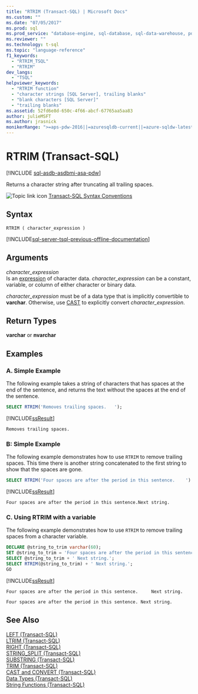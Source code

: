 ```yaml
---
title: "RTRIM (Transact-SQL) | Microsoft Docs"
ms.custom: ""
ms.date: "07/05/2017"
ms.prod: sql
ms.prod_service: "database-engine, sql-database, sql-data-warehouse, pdw"
ms.reviewer: ""
ms.technology: t-sql
ms.topic: "language-reference"
f1_keywords: 
  - "RTRIM_TSQL"
  - "RTRIM"
dev_langs: 
  - "TSQL"
helpviewer_keywords: 
  - "RTRIM function"
  - "character strings [SQL Server], trailing blanks"
  - "blank characters [SQL Server]"
  - "trailing blanks"
ms.assetid: 52fd6e8d-650c-4f66-abcf-67765aa5aa83
author: julieMSFT
ms.author: jrasnick
monikerRange: ">=aps-pdw-2016||=azuresqldb-current||=azure-sqldw-latest||>=sql-server-2016||=sqlallproducts-allversions||>=sql-server-linux-2017||=azuresqldb-mi-current"
---
```

# RTRIM (Transact-SQL)
[!INCLUDE [sql-asdb-asdbmi-asa-pdw](../../includes/applies-to-version/sql-asdb-asdbmi-asa-pdw.md)]

  Returns a character string after truncating all trailing spaces.  
  
 ![Topic link icon](../../database-engine/configure-windows/media/topic-link.gif "Topic link icon") [Transact-SQL Syntax Conventions](../../t-sql/language-elements/transact-sql-syntax-conventions-transact-sql.md)  
  
## Syntax  
  
```syntaxsql
RTRIM ( character_expression )  
```  
  
[!INCLUDE[sql-server-tsql-previous-offline-documentation](../../includes/sql-server-tsql-previous-offline-documentation.md)]

## Arguments
 *character_expression*  
 Is an [expression](../../t-sql/language-elements/expressions-transact-sql.md) of character data. *character_expression* can be a constant, variable, or column of either character or binary data.  
  
 *character_expression* must be of a data type that is implicitly convertible to **varchar**. Otherwise, use [CAST](../../t-sql/functions/cast-and-convert-transact-sql.md) to explicitly convert *character_expression*.  
  
## Return Types  
 **varchar** or **nvarchar**  
  
## Examples  
  
### A. Simple Example  
 The following example takes a string of characters that has spaces at the end of the sentence, and returns the text without the spaces at the end of the sentence.  
  
```sql  
SELECT RTRIM('Removes trailing spaces.   ');  
```  
  
 [!INCLUDE[ssResult](../../includes/ssresult-md.md)]  
  
  `Removes trailing spaces.`  
  
### B: Simple Example  
 The following example demonstrates how to use `RTRIM` to remove trailing spaces. This time there is another string concatenated to the first string to show that the spaces are gone.  
  
```sql  
SELECT RTRIM('Four spaces are after the period in this sentence.    ') + 'Next string.';  
```  
  
 [!INCLUDE[ssResult](../../includes/ssresult-md.md)]  
  
`Four spaces are after the period in this sentence.Next string.`  

### C. Using RTRIM with a variable  
 The following example demonstrates how to use `RTRIM` to remove trailing spaces from a character variable.  
  
```sql  
DECLARE @string_to_trim varchar(60);  
SET @string_to_trim = 'Four spaces are after the period in this sentence.    ';  
SELECT @string_to_trim + ' Next string.';  
SELECT RTRIM(@string_to_trim) + ' Next string.';  
GO  
```  
  
 [!INCLUDE[ssResult](../../includes/ssresult-md.md)]  
  
```
Four spaces are after the period in this sentence.     Next string.

Four spaces are after the period in this sentence. Next string.
```

  
## See Also  
 [LEFT &#40;Transact-SQL&#41;](../../t-sql/functions/left-transact-sql.md)  
 [LTRIM &#40;Transact-SQL&#41;](../../t-sql/functions/ltrim-transact-sql.md)  
 [RIGHT &#40;Transact-SQL&#41;](../../t-sql/functions/right-transact-sql.md)  
 [STRING_SPLIT &#40;Transact-SQL&#41;](../../t-sql/functions/string-split-transact-sql.md)  
 [SUBSTRING &#40;Transact-SQL&#41;](../../t-sql/functions/substring-transact-sql.md)  
 [TRIM &#40;Transact-SQL&#41;](../../t-sql/functions/trim-transact-sql.md)  
 [CAST and CONVERT &#40;Transact-SQL&#41;](../../t-sql/functions/cast-and-convert-transact-sql.md)   
 [Data Types &#40;Transact-SQL&#41;](../../t-sql/data-types/data-types-transact-sql.md)   
 [String Functions &#40;Transact-SQL&#41;](../../t-sql/functions/string-functions-transact-sql.md)  
  
  



